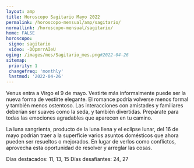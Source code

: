 ```yaml
---
layout: amp
title: Horoscopo Sagitario Mayo 2022 
permalink: /horoscopo-mensual/amp/sagitario/
normallink: /horoscopo-mensual/sagitario/
home: FALSE
horoscopo:
 signo: sagitario
 video: -DQpmrrAIeU
ogimg: /images/mes/Sagitario_mes.png#2022-04-26
sitemap:
 priority: 1
 changefreq: 'monthly'
 lastmod: '2022-04-26'
---
```



Venus entra a Virgo el 9 de mayo. Vestirte más informalmente puede ser la nueva forma de vestirte elegante. El romance podría volverse menos formal y también menos ostentoso. Las interacciones con amistades y familiares deberían ser suaves como la seda, y también divertidas. Prepárate para todas las emociones agradables que aparecen en tu camino. 

La luna sangrienta, producto de la luna llena y el eclipse lunar,  del 16 de mayo podrían traer a la superficie varios asuntos domésticos que ahora pueden ser resueltos o mejorados. En lugar de verlos como conflictos, aprovecha esta oportunidad de resolver y arreglar las cosas. 

Días destacados: 11, 13, 15
Días desafiantes: 24, 27